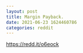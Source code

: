 ```yaml
--- 
layout: post 
title: Margin Payback. 
date: 2021-06-23 1624460786 
categories: reddit 
--- 
```

https://redd.it/o6eock